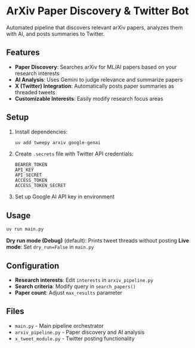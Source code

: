 # ArXiv Paper Discovery & Twitter Bot

Automated pipeline that discovers relevant arXiv papers, analyzes them with AI, and posts summaries to Twitter.

## Features

- **Paper Discovery**: Searches arXiv for ML/AI papers based on your research interests
- **AI Analysis**: Uses Gemini to judge relevance and summarize papers
- **X (Twitter) Integration**: Automatically posts paper summaries as threaded tweets
- **Customizable Interests**: Easily modify research focus areas

## Setup

1. Install dependencies:
   ```bash
   uv add tweepy arxiv google-genai
   ```

2. Create `.secrets` file with Twitter API credentials:
   ```
   BEARER_TOKEN
   API_KEY
   API_SECRET
   ACCESS_TOKEN
   ACCESS_TOKEN_SECRET
   ```

3. Set up Google AI API key in environment

## Usage

```bash
uv run main.py
```

**Dry run mode (Debug)** (default): Prints tweet threads without posting
**Live mode**: Set `dry_run=False` in `main.py`

## Configuration

- **Research interests**: Edit `interests` in `arxiv_pipeline.py`
- **Search criteria**: Modify query in `search_papers()`
- **Paper count**: Adjust `max_results` parameter

## Files

- `main.py` - Main pipeline orchestrator
- `arxiv_pipeline.py` - Paper discovery and AI analysis
- `x_tweet_module.py` - Twitter posting functionality